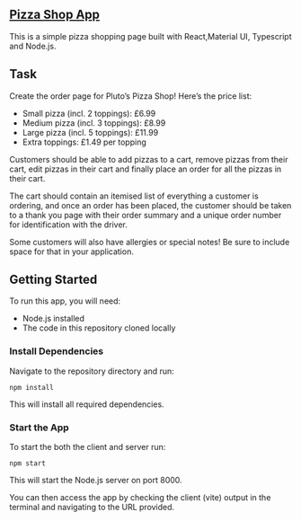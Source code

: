 ## [Pizza Shop App](https://pizza-page-effc27fa7d30.herokuapp.com/)

This is a simple pizza shopping page built with React,Material UI, Typescript and Node.js.
## Task 
Create the order page for Pluto’s Pizza Shop! Here’s the price list:

- Small pizza (incl. 2 toppings): £6.99
- Medium pizza (incl. 3 toppings): £8.99
- Large pizza (incl. 5 toppings): £11.99
- Extra toppings: £1.49 per topping

Customers should be able to add pizzas to a cart, remove pizzas from their cart, edit pizzas in their cart and finally place an order for all the pizzas in their cart.

The cart should contain an itemised list of everything a customer is ordering, and once an order has been placed, the customer should be taken to a thank you page with their order summary and a unique order number for identification with the driver.

Some customers will also have allergies or special notes! Be sure to include space for that in your application.

## Getting Started

To run this app, you will need:

-   Node.js installed
-   The code in this repository cloned locally

### Install Dependencies

Navigate to the repository directory and run:

```
npm install
```

This will install all required dependencies.

### Start the App

To start the both the client and server run:

```
npm start
```

This will start the Node.js server on port 8000.

You can then access the app by checking the client (vite) output in the terminal and navigating to the URL provided.
